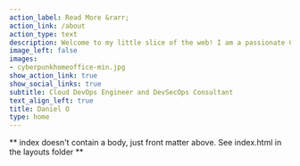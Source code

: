 ```yaml
---
action_label: Read More &rarr;
action_link: /about
action_type: text
description: Welcome to my little slice of the web! I am a passionate Cloud DevOps Engineer based in Nigeria with expertise in AWS & Azure Administration, Security, and DevOps.                                     My goal is to help organizations leverage technology to solve complex problems. With a keen interest in Automation, Privacy Law, and Cinematography, I hope to share my knowledge and experiences with you through this platform.
image_left: false
images:
- cyberpunkhomeoffice-min.jpg
show_action_link: true
show_social_links: true
subtitle: Cloud DevOps Engineer and DevSecOps Consultant
text_align_left: true
title: Daniel O
type: home
---
```


** index doesn't contain a body, just front matter above.
See index.html in the layouts folder **
